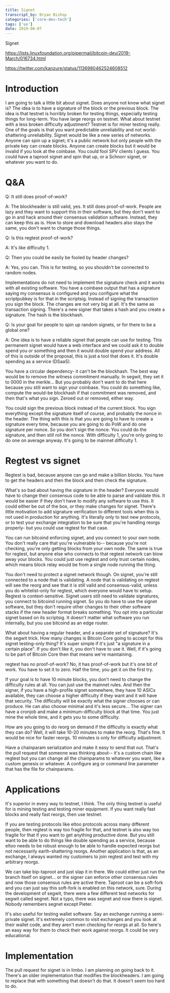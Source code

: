 ```yaml
---
title: Signet
transcript_by: Bryan Bishop
categories: ['core-dev-tech']
tags: ['ux']
date: 2019-06-07
---
```


Signet

<https://lists.linuxfoundation.org/pipermail/bitcoin-dev/2019-March/016734.html>

<https://twitter.com/kanzure/status/1136980462524608512>

# Introduction

I am going to talk a little bit about signet. Does anyone not know what signet is? The idea is to have a signature of the block or the previous block. The idea is that testnet is horribly broken for testing things, especially testing things for long-term. You have large reorgs on testnet. What about testnet with a less broken difficulty adjustment? Testnet is for miner testing really. One of the goals is that you want predictable unreliability and not world-shattering unreliability. Signet would be like a new series of networks. Anyone can spin up a signet; it's a public network but only people with the private key can create blocks. Anyone can create blocks but it would be invalid if you look at the coinbase. You could fool SPV clients I guess. You could have a taproot signet and spin that up, or a Schnorr signet, or whatever you want to do.

# Q&A

Q: It still does proof-of-work?

A: The blockheader is still valid, yes. It still does proof-of-work. People are lazy and they want to support this in their software, but they don't want to go in and hack around their consensus validation software. Instead, they can keep this as is. How to store and download headers also stays the same, you don't want to change those things.

Q: Is this regtest proof-of-work?

A: It's like difficulty 1.

Q: Then you could be easily be fooled by header changes?

A: Yes, you can. This is for testing, so you shouldn't be connected to random nodes.

Implementations do not need to implement the signature check and it works with all existing software. You have a coinbase output that has a signature saying my consensus is configured and you configure what the scriptpubkey is for that in the scriptsig. Instead of signing the transaction you sign the block. The changes are not very big at all. It's the same as transaction signing. There's a new signer that takes a hash and you create a signature. The hash is the blockhash.

Q: Is your goal for people to spin up random signets, or for there to be a global one?

A: One idea is to have a reliable signet that people can use for testing. This permanent signet would have a web interface and we could ask it to double spend you or something and then it would double spend your address. All of this is outside of the proposal, this is just a tool that does it. It's double spending as a service (DSaaS).

You have a circular dependency- it can't be the blockhash. The best way would be to remove the witness commitment manually. In segwit, they set it to 0000 in the merkle... But you probably don't want to do that here because you still want to sign your coinbase. You could do something like, compute the would-be blockhash if that commitment was removed, and then that's what you sign. Zeroed out or removed, either way.

You could sign the previous block instead of the current block. You sign everything except the signature itself of course, and probably the nonce in the header. The thing with this is that you are going to have to create a signature every time, because you are going to do PoW and do one signature per nonce. So you don't sign the nonce. You could do the signature, and then still roll the nonce. With difficulty 1, you're only going to do one on average anyway. It's going to be mainnet difficulty 1.

# Regtest vs signet

Regtest is bad, because anyone can go and make a billion blocks. You have to get the headers and then the block and then check the signature.

What's so bad about having the signature in the header? Everyone would have to change their consensus code to be able to parse and validate this. It would be easier if they don't have to modify any software to use this. It could either be out of the box, or they make changes for signet. There's little motivation to add signature verification to different tools when this is not used in production for anything. It's literally only to test new protocols, or to test your exchange integration to be sure that you're handling reorgs properly- but you could use regtest for that case.

You can run bitcoind enforcing signet, and you connect to your own node. You don't really care that you're vulnerable to-- because you're not checking, you're only getting blocks from your own node. The same is true for regtest, but anyone else who connects to that regtest network can blow away your blocks. You could just use regtest and only trust certain nodes, which means block relay would be from a single node running the thing.

You don't need to protect a signet network though. On signet, you're still connected to a node that is validating. A node that is validating on regtest will see the reorg and see that it is still valid and consensus-valid, unless you do whitelist-only for regtest, which everyone would have to setup. Regtest is context-sensitive. Signet users still need to validate signatures, you connect to bitcoind running signet. So you do have to use the signet software, but they don't require other changes to their other software stacks if the new header format breaks something. You opt into a particular signet based on its scriptsig. It doesn't matter what software you run internally, but you use bitcoind as an edge router.

What about having a regular header, and a separate set of signature? It's the segwit trick. How many changes is Bitcoin Core going to accept for this signet testing-only thing? It's super simple if it's just "a signature in a certain place". If you don't like it, you don't have to use it. Well, if it's going to be part of Bitcoin Core then that means we're maintaining.

regtest has no proof-of-work? No, it has proof-of-work but it's one bit of work. You have to set it to zero. Half the time, you get it on the first try.

If your goal is to have 10 minute blocks, you don't need to change the difficulty rules at all. You can just use the mainnet rules. And then the signer, if you have a high-profile signet somewhere, they have 10 ASICs available, they can choose a higher difficulty if they want and it will have that security. The difficulty will be exactly what the signer chooses or can produce. He can also choose minimal and it's less secure... The signer can have a cronjob and make a minimum-difficulty block at that time. You just mine the whole time, and it gets you to some difficulty.

How are you going to do reorg on demand if the difficulty is exactly what they can do? Well, it will take 10-20 minutes to make the reorg. That's fine. It would be nice for faster reorgs. 10 minutes is only for difficulty adjustment.

Have a chainparam serialization and make it easy to send that out. That's the pull request that someone was thinking about-- it's a custom chain like regtest but you can change all the chainparams to whatever you want, like a custom genesis or whatever. A configure arg or command line parameter that has the file for chainparams.

# Applications

It's superior in every way to testnet, I think. The only thing testnet is useful for is mining testing and testing miner equipment. If you want really fast blocks and really fast reorgs, then use testnet.

If you are testing protocols like eltoo protocols across many different people, then regtest is way too fragile for that, and testnet is also way too fragile for that if you want to get anything productive done. But you still want to be able to do things like double spending as a service, because eltoo needs to be robust enough to be able to handle expected reorgs but not necessarily earth-shattering reorgs. Another application is that, as an exchange, I always wanted my customers to join regtest and test with my arbitrary reorgs.

We can take bip-taproot and just slap it in there. We could either just run the branch itself on signet... or the signer can enforce other consensus rules and now those consensus rules are active there. Taproot can be a soft-fork and you can just say this soft-fork is enabled on this network, sure. During the development of segwit, there were a few different test networks for segwit called segnet. Not a typo, there was segnet and now there is signet. Nobody remembers segnet except Pieter.

It's also useful for testing wallet software. Say an exchange running a semi-private signet. It's extremely common to visit exchanges and you look at their wallet code, and they aren't even checking for reorgs at all. So here's an easy way for them to check their work against reorgs. It could be very educational.

# Implementation

The pull request for signet is in limbo. I am planning on going back to it. There's an older implementation that modifies the blockheaders. I am going to replace that with something that doesn't do that. It doesn't seem too hard to do.
